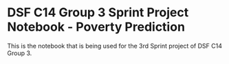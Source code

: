 # DSF C14 Group 3 Sprint Project Notebook - Poverty Prediction

This is the notebook that is being used for the 3rd Sprint project of DSF C14 Group 3.
